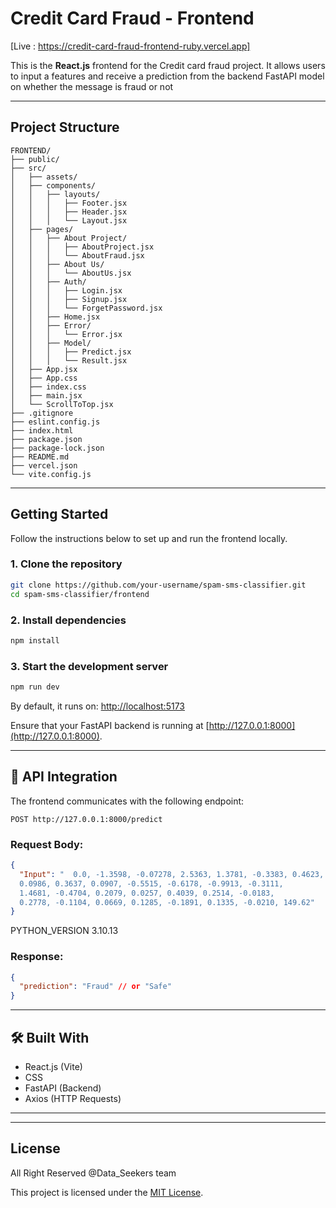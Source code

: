 
#  Credit Card Fraud - Frontend
[Live : https://credit-card-fraud-frontend-ruby.vercel.app] 

This is the **React.js** frontend for the Credit card fraud project. It allows users to input a features and receive a prediction from the backend FastAPI model on whether the message is fraud or not

---

## Project Structure

```
FRONTEND/
├── public/
├── src/
│   ├── assets/
│   ├── components/
│   │   ├── layouts/
│   │   │   ├── Footer.jsx
│   │   │   ├── Header.jsx
│   │   │   └── Layout.jsx
│   ├── pages/
│   │   ├── About Project/
│   │   │   ├── AboutProject.jsx
│   │   │   └── AboutFraud.jsx
│   │   ├── About Us/
│   │   │   └── AboutUs.jsx
│   │   ├── Auth/
│   │   │   ├── Login.jsx
│   │   │   ├── Signup.jsx
│   │   │   └── ForgetPassword.jsx
│   │   ├── Home.jsx
│   │   ├── Error/
│   │   │   └── Error.jsx
│   │   ├── Model/
│   │   │   ├── Predict.jsx
│   │   │   └── Result.jsx
│   ├── App.jsx
│   ├── App.css
│   ├── index.css
│   ├── main.jsx
│   └── ScrollToTop.jsx
├── .gitignore
├── eslint.config.js
├── index.html
├── package.json
├── package-lock.json
├── README.md
├── vercel.json
└── vite.config.js
```

---

##  Getting Started

Follow the instructions below to set up and run the frontend locally.

### 1. Clone the repository

```bash
git clone https://github.com/your-username/spam-sms-classifier.git
cd spam-sms-classifier/frontend
```

### 2. Install dependencies

```bash
npm install
```

### 3. Start the development server

```bash
npm run dev
```

By default, it runs on: [http://localhost:5173](http://localhost:5173)

Ensure that your FastAPI backend is running at [http://127.0.0.1:8000](http://127.0.0.1:8000).

---

## 🔗 API Integration

The frontend communicates with the following endpoint:

```
POST http://127.0.0.1:8000/predict
```

### Request Body:

```json
{
  "Input": "  0.0, -1.3598, -0.07278, 2.5363, 1.3781, -0.3383, 0.4623, 0.2395,
  0.0986, 0.3637, 0.0907, -0.5515, -0.6178, -0.9913, -0.3111,
  1.4681, -0.4704, 0.2079, 0.0257, 0.4039, 0.2514, -0.0183,
  0.2778, -0.1104, 0.0669, 0.1285, -0.1891, 0.1335, -0.0210, 149.62"
}
```

PYTHON_VERSION  3.10.13

### Response:

```json
{
  "prediction": "Fraud" // or "Safe"
}
```

---

## 🛠 Built With

- React.js (Vite)
- CSS
- FastAPI (Backend)
- Axios (HTTP Requests)

---


---

##  License
All Right Reserved @Data_Seekers team

This project is licensed under the [MIT License](https://opensource.org/licenses/MIT).
